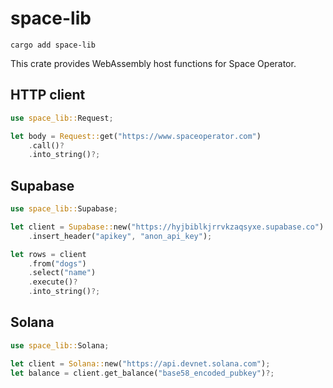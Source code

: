 # space-lib

```
cargo add space-lib
```

This crate provides WebAssembly host functions for Space Operator.

## HTTP client

```rust
use space_lib::Request;

let body = Request::get("https://www.spaceoperator.com")
    .call()?
    .into_string()?;
```

## Supabase

```rust
use space_lib::Supabase;

let client = Supabase::new("https://hyjbiblkjrrvkzaqsyxe.supabase.co")
    .insert_header("apikey", "anon_api_key");

let rows = client
    .from("dogs")
    .select("name")
    .execute()?
    .into_string()?;
```

## Solana

```rust
use space_lib::Solana;

let client = Solana::new("https://api.devnet.solana.com");
let balance = client.get_balance("base58_encoded_pubkey")?;
```
